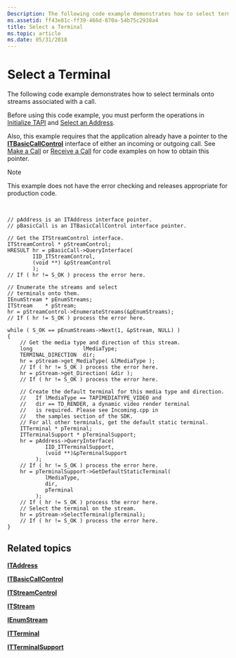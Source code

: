 ```yaml
---
Description: The following code example demonstrates how to select terminals onto streams associated with a call.
ms.assetid: ff43e81c-ff39-466d-870a-54b75c2938a4
title: Select a Terminal
ms.topic: article
ms.date: 05/31/2018
---
```


# Select a Terminal

The following code example demonstrates how to select terminals onto streams associated with a call.

Before using this code example, you must perform the operations in [Initialize TAPI](initialize-tapi.md) and [Select an Address](select-an-address.md).

Also, this example requires that the application already have a pointer to the [**ITBasicCallControl**](/windows/desktop/api/tapi3if/nn-tapi3if-itbasiccallcontrol) interface of either an incoming or outgoing call. See [Make a Call](make-a-call.md) or [Receive a Call](receive-a-call.md) for code examples on how to obtain this pointer.

> [!Note]  
> This example does not have the error checking and releases appropriate for production code.

 

``` syntax
// pAddress is an ITAddress interface pointer.
// pBasicCall is an ITBasicCallControl interface pointer.

// Get the ITStreamControl interface.
ITStreamControl * pStreamControl;
HRESULT hr = pBasicCall->QueryInterface(
        IID_ITStreamControl,
        (void **) &pStreamControl
        );
// If ( hr != S_OK ) process the error here. 

// Enumerate the streams and select 
// terminals onto them.
IEnumStream * pEnumStreams;
ITStream    * pStream;
hr = pStreamControl->EnumerateStreams(&pEnumStreams);
// If ( hr != S_OK ) process the error here. 

while ( S_OK == pEnumStreams->Next(1, &pStream, NULL) )
{
    // Get the media type and direction of this stream.
    long                lMediaType;
    TERMINAL_DIRECTION  dir;
    hr = pStream->get_MediaType( &lMediaType );
    // If ( hr != S_OK ) process the error here. 
    hr = pStream->get_Direction( &dir );
    // If ( hr != S_OK ) process the error here. 

    // Create the default terminal for this media type and direction.
    //   If lMediaType == TAPIMEDIATYPE_VIDEO and
    //   dir == TD_RENDER, a dynamic video render terminal
    //   is required. Please see Incoming.cpp in 
    //   the samples section of the SDK. 
    // For all other terminals, get the default static terminal.
    ITTerminal * pTerminal;
    ITTerminalSupport * pTerminalSupport;
    hr = pAddress->QueryInterface( 
            IID_ITTerminalSupport, 
            (void **)&pTerminalSupport
         );
    // If ( hr != S_OK ) process the error here. 
    hr = pTerminalSupport->GetDefaultStaticTerminal(
            lMediaType,
            dir,
            pTerminal
         );
    // If ( hr != S_OK ) process the error here. 
    // Select the terminal on the stream.
    hr = pStream->SelectTerminal(pTerminal);
    // If ( hr != S_OK ) process the error here. 
}
```

## Related topics

<dl> <dt>

[**ITAddress**](/windows/desktop/api/tapi3if/nn-tapi3if-itaddress)
</dt> <dt>

[**ITBasicCallControl**](/windows/desktop/api/tapi3if/nn-tapi3if-itbasiccallcontrol)
</dt> <dt>

[**ITStreamControl**](https://msdn.microsoft.com/en-us/library/ms732393(v=VS.85).aspx)
</dt> <dt>

[**ITStream**](https://msdn.microsoft.com/en-us/library/ms732390(v=VS.85).aspx)
</dt> <dt>

[**IEnumStream**](/windows/desktop/api/tapi3if/nn-tapi3if-ienumstream)
</dt> <dt>

[**ITTerminal**](https://msdn.microsoft.com/en-us/library/ms732646(v=VS.85).aspx)
</dt> <dt>

[**ITTerminalSupport**](https://msdn.microsoft.com/en-us/library/ms733156(v=VS.85).aspx)
</dt> </dl>

 

 



